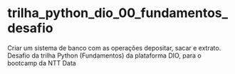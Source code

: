 # trilha_python_dio_00_fundamentos_desafio
Criar um sistema de banco com as operações depositar, sacar e extrato. Desafio da trilha Python (Fundamentos) da plataforma DIO, para o bootcamp da NTT Data
